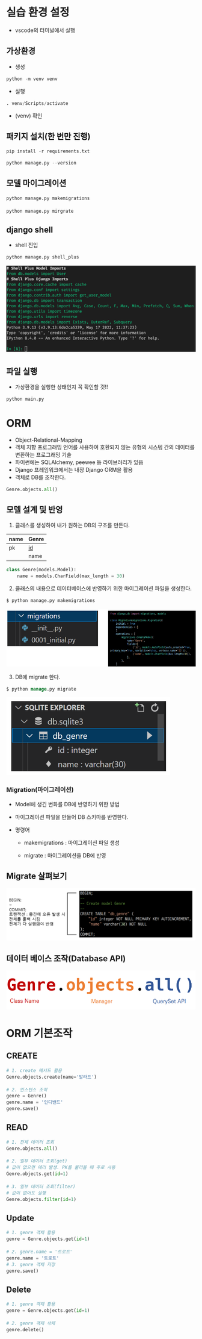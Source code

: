 # 실습 환경 설정

- vscode의 터미널에서 실행

## 가상환경

- 생성

```python
python -m venv venv
```

- 실행

```python
. venv/Scripts/activate
```

- (venv) 확인

## 패키지 설치(한 번만 진행)

```python
pip install -r requirements.txt
```

```python
python manage.py --version
```

## 모델 마이그레이션

```python
python manage.py makemigrations

python manage.py mirgrate
```

## django shell

- shell 진입

```python
python manage.py shell_plus
```

![](database_7.assets/0.PNG)

## 파일 실행

- 가상환경을 실행한 상태인지 꼭 확인할 것!!

```python
python main.py
```

# ORM

- Object-Relational-Mapping
- 객체 지향 프로그래밍 언어를 사용하여 호환되지 않는 유형의 시스템 간의 데이터를 변환하는 프로그래밍 기술
- 파이썬에는 SQLAlchemy, peewee 등 라이브러리가 있음
- Django 프레임워크에서는 내장 Django ORM을 활용
- 객체로 DB를 조작한다.

```python
Genre.objects.all()
```

## 모델 설계 및 반영

1. 클래스를 생성하여 내가 원하는 DB의 구조를 만든다.

| name | Genre     |
| ---- | --------- |
| pk   | <u>id</u> |
|      | name      |

```python
class Genre(models.Model):
    name = models.CharField(max_length = 30)
```

2. 클래스의 내용으로 데이터베이스에 반영하기 위한 마이그레이션 파일을 생성한다.

```python
$ python manage.py makemigrations
```

![](database_7.assets/1.PNG)

3. DB에 migrate 한다.

```sql
$ python manage.py migrate
```

![](database_7.assets/2.PNG)

### Migration(마이그레이션)

- Model에 생긴 변화를 DB에 반영하기 위한 방법

- 마이그레이션 파일을 만들어 DB 스키마를 반영한다.

- 명령어
  
  - makemigrations : 마이그레이션 파일 생성
  
  - migrate : 마이그레이션을 DB에 반영

## Migrate 살펴보기

![](database_7.assets/3.PNG)

## 데이터 베이스 조작(Database API)

![](database_7.assets/4.PNG)

# ORM 기본조작

## CREATE

```python
# 1. create 메서드 활용
Genre.objects.create(name='발라드')

# 2. 인스턴스 조작
genre = Genre()
genre.name = '인디밴드'
genre.save()
```

## READ

```python
# 1. 전체 데이터 조회
Genre.objects.all()

# 2. 일부 데이터 조회(get)
# 값이 없으면 에러 발생. PK를 불러올 때 주로 사용
Genre.objects.get(id=1)

# 3. 일부 데이터 조회(filter)
# 값이 없어도 실행
Genre.objects.filter(id=1)
```

## Update

```python
# 1. genre 객체 활용
genre = Genre.objects.get(id=1)

# 2. genre.name = '트로트'
genre.name = '트로트'
# 3. genre 객체 저장
genre.save()
```

## Delete

```python
# 1. genre 객체 활용
genre = Genre.objects.get(id=1)

# 2. genre 객체 삭제
genre.delete()
```
